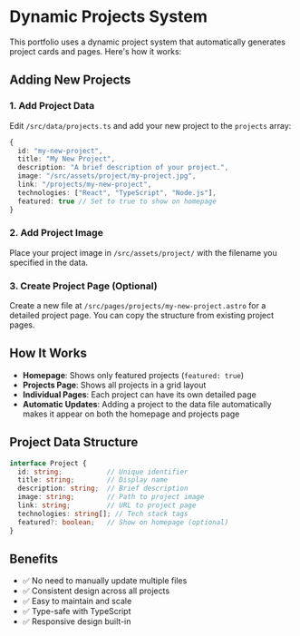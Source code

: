 # Dynamic Projects System

This portfolio uses a dynamic project system that automatically generates project cards and pages. Here's how it works:

## Adding New Projects

### 1. Add Project Data
Edit `/src/data/projects.ts` and add your new project to the `projects` array:

```typescript
{
  id: "my-new-project",
  title: "My New Project",
  description: "A brief description of your project.",
  image: "/src/assets/project/my-project.jpg",
  link: "/projects/my-new-project",
  technologies: ["React", "TypeScript", "Node.js"],
  featured: true // Set to true to show on homepage
}
```

### 2. Add Project Image
Place your project image in `/src/assets/project/` with the filename you specified in the data.

### 3. Create Project Page (Optional)
Create a new file at `/src/pages/projects/my-new-project.astro` for a detailed project page. You can copy the structure from existing project pages.

## How It Works

- **Homepage**: Shows only featured projects (`featured: true`)
- **Projects Page**: Shows all projects in a grid layout
- **Individual Pages**: Each project can have its own detailed page
- **Automatic Updates**: Adding a project to the data file automatically makes it appear on both the homepage and projects page

## Project Data Structure

```typescript
interface Project {
  id: string;           // Unique identifier
  title: string;        // Display name
  description: string;  // Brief description
  image: string;        // Path to project image
  link: string;         // URL to project page
  technologies: string[]; // Tech stack tags
  featured?: boolean;   // Show on homepage (optional)
}
```

## Benefits

- ✅ No need to manually update multiple files
- ✅ Consistent design across all projects
- ✅ Easy to maintain and scale
- ✅ Type-safe with TypeScript
- ✅ Responsive design built-in

